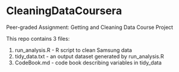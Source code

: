 # CleaningDataCoursera
Peer-graded Assignment: Getting and Cleaning Data Course Project

This repo contains 3 files:
1) run_analysis.R - R script to clean Samsung data
2) tidy_data.txt - an output dataset generated by run_analysis.R
3) CodeBook.md - code book describing variables in tidy_data

